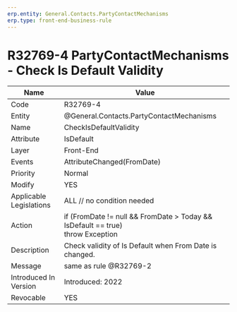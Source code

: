 ```yaml
---
erp.entity: General.Contacts.PartyContactMechanisms
erp.type: front-end-business-rule
---
```

# R32769-4 PartyContactMechanisms - Check Is Default Validity

| Name | Value |
| ---- | ----- |
| Code | R32769-4 |
| Entity | @General.Contacts.PartyContactMechanisms |
| Name | CheckIsDefaultValidity |
| Attribute | IsDefault |
| Layer | Front-End |
| Events | AttributeChanged(FromDate) |
| Priority | Normal |
| Modify | YES |
| Applicable Legislations | ALL // no condition needed |
| Action | if (FromDate != null && FromDate > Today && IsDefault == true) <br> throw Exception |
| Description | Check validity of Is Default when From Date is changed. |
| Message | same as rule @R32769-2 |
| Introduced In Version | Introduced: 2022 |
| Revocable | YES

